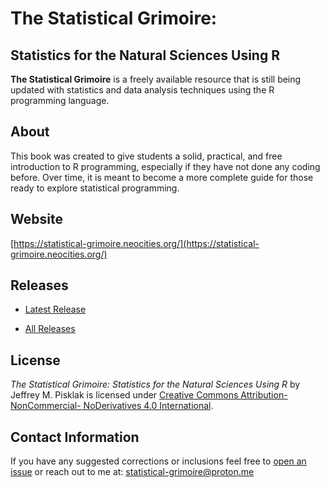 # The Statistical Grimoire:
## Statistics for the Natural Sciences Using R

**The Statistical Grimoire** is a freely available resource that is still being updated with statistics and data analysis techniques using the R programming language.

## About
This book was created to give students a solid, practical, and free introduction to R programming, especially if they have not done any coding before. Over time, it is meant to become a more complete guide for those ready to explore statistical programming.

## Website
[https://statistical-grimoire.neocities.org/](https://statistical-grimoire.neocities.org/)

## Releases
- [Latest Release](https://github.com/statistical-grimoire/book/releases/tag/v1.1.0)

- [All Releases](https://github.com/statistical-grimoire/book/releases/)

## License
*The Statistical Grimoire: Statistics for the Natural Sciences Using R* by Jeffrey
M. Pisklak is licensed under [Creative Commons Attribution-NonCommercial-
NoDerivatives 4.0 International](https://creativecommons.org/licenses/by-nc-nd/4.0/).

## Contact Information

If you have any suggested corrections or inclusions feel free to [open an issue](https://github.com/statistical-grimoire/book/issues) or reach out to me at: statistical-grimoire@proton.me 
